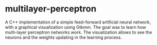 # multilayer-perceptron
A C++ implementation of a simple feed-forward artificial neural network, with a graphical visualization using Gtkmm.
The goal was to learn how multi-layer perceptron networks work. The visualization allows to see the neurons and the weights updating in the learning process.